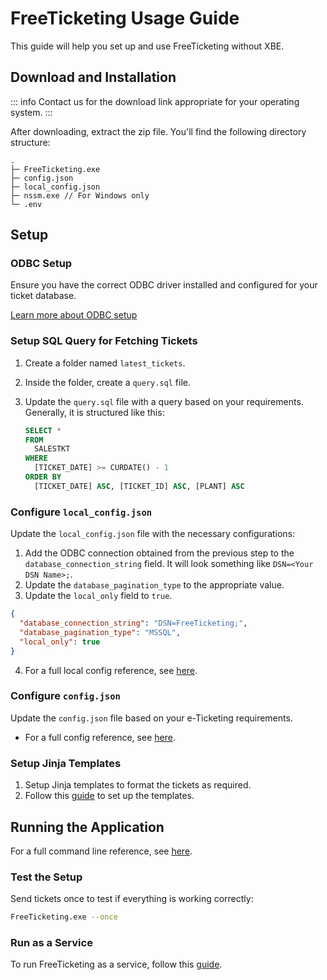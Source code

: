 # FreeTicketing Usage Guide

This guide will help you set up and use FreeTicketing without XBE.

## Download and Installation

::: info
Contact us for the download link appropriate for your operating system.
:::

After downloading, extract the zip file. You'll find the following directory structure:

  ```
  .
  ├─ FreeTicketing.exe
  ├─ config.json
  ├─ local_config.json
  ├─ nssm.exe // For Windows only
  └─ .env
  ```

## Setup

### ODBC Setup

Ensure you have the correct ODBC driver installed and configured for your ticket database.

[Learn more about ODBC setup](../odbc-setup.md)

### Setup SQL Query for Fetching Tickets

1. Create a folder named `latest_tickets`.
2. Inside the folder, create a `query.sql` file.
3. Update the `query.sql` file with a query based on your requirements. Generally, it is structured like this:

   ```sql
   SELECT *
   FROM
     SALESTKT
   WHERE
     [TICKET_DATE] >= CURDATE() - 1
   ORDER BY
     [TICKET_DATE] ASC, [TICKET_ID] ASC, [PLANT] ASC
   ```

### Configure `local_config.json`

Update the `local_config.json` file with the necessary configurations:

1. Add the ODBC connection obtained from the previous step to the `database_connection_string` field. It will look something like `DSN=<Your DSN Name>;`.
2. Update the `database_pagination_type` to the appropriate value.
3. Update the `local_only` field to `true`.

```json
{
  "database_connection_string": "DSN=FreeTicketing;",
  "database_pagination_type": "MSSQL",
  "local_only": true
}
```

4. For a full local config reference, see [here](./local-config-reference.md).

### Configure `config.json`

Update the `config.json` file based on your e-Ticketing requirements.

- For a full config reference, see [here](./config-reference.md).

### Setup Jinja Templates

1. Setup Jinja templates to format the tickets as required.
2. Follow this [guide](./template-reference.md) to set up the templates.

## Running the Application

For a full command line reference, see [here](./command-line-reference.md).

### Test the Setup

Send tickets once to test if everything is working correctly:

```bash
FreeTicketing.exe --once
```

### Run as a Service

To run FreeTicketing as a service, follow this [guide](../running-as-service.md).
